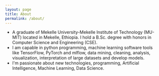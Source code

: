 ```yaml
---
layout: page
title: About
permalink: /about/
---
```

 
* A graduate of Mekelle University-Mekelle Institute of Technology (MU-MIT) located in Mekelle, Ethiopia. I hold a B.Sc. degree with honors in Computer Science and Engineering (CSE). <br>
* I am capable in python programming,  machine learning software tools like TensorFlow, PyTorch and mlflow, data mining, cleaning, analysis, visualization, interpretation of large datasets and develop models.<br>
* I'm passionate about new technologies, programming, Artificial Intelligence, Machine Learning, Data Science.<br>
